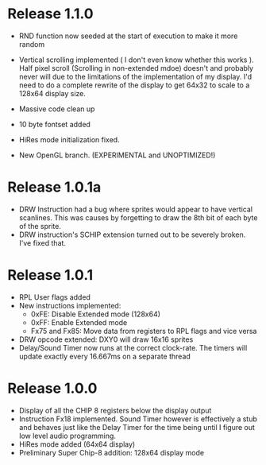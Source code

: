 
# Release 1.1.0

  * RND function now seeded at the start of execution to make it more random
  * Vertical scrolling implemented ( I don't even know whether this works ). Half pixel scroll (Scrolling in non-extended mdoe) doesn't and probably never will due to the limitations of the implementation of my display. I'd need to do a complete rewrite of the display to get 64x32 to scale to a 128x64 display size.
  * Massive code clean up
  * 10 byte fontset added
  * HiRes mode initialization fixed.

  * New OpenGL branch. (EXPERIMENTAL and UNOPTIMIZED!)

# Release 1.0.1a
  * DRW Instruction had a bug where sprites would appear to have vertical scanlines. This was causes by forgetting to draw the 8th bit of each byte of the sprite.
  * DRW instruction's SCHIP extension turned out to be severely broken. I've fixed that.

# Release 1.0.1

  * RPL User flags added
  * New instructions implemented:
    * 0xFE: Disable Extended mode (128x64)
    * 0xFF: Enable Extended mode
    * Fx75 and Fx85: Move data from registers to RPL flags and vice versa
  * DRW opcode extended: DXY0 will draw 16x16 sprites
  * Delay/Sound Timer now runs at the correct clock-rate. The timers will update exactly every 16.667ms on a separate thread

# Release 1.0.0

  * Display of all the CHIP 8 registers below the display output
  * Instruction Fx18 implemented. Sound Timer however is effectively a stub and behaves just like the Delay Timer for the time being until I figure out low level audio programming.
  * HiRes mode added (64x64 display)
  * Preliminary Super Chip-8 addition: 128x64 display mode
